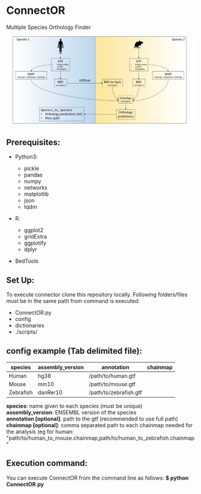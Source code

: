 # ConnectOR
Multiple Species Orthology Finder


![alt text](https://raw.githubusercontent.com/Carlospq/ConnectOR/master/ConnectOR.png "ConnectOR summary")

## Prerequisites:
- Python3:
  * pickle
  * pandas
  * numpy
  * networkx
  * matplotlib
  * json
  * tqdm
 
- R:
  * ggplot2
  * gridExtra
  * ggplotify
  * dplyr
  
- BedTools

## Set Up:
To execute connector clone this repository locally.
Following folders/files must be in the same path from command is executed:
  - ConnectOR.py
  - config
  - dictionaries
  - ./scripts/
 
## config example (Tab delimited file):
| species | assembly_version |annotation | chainmap |
| --- | --- | --- | --- |
| Human | hg38 | /path/to/human.gtf |  |
| Mouse	| mm10	| /path/to/mouse.gtf |  |
| Zebrafish | danRer10 | /path/to/zebrafish.gtf |  |

   **species**: name given to each species (must be unique)  
   **assembly_version**: ENSEMBL version of the species  
   **annotation [optional]**: path to the gtf (recommended to use full path)  
   **chainmap [optional]**: comma separated path to each chainmap needed for the analysis (eg for human: "path/to/human_to_mouse.chainmap,path/to/human_to_zebrafish.chainmap"  

## Execution command:
You can execute ConnectOR from the command line as follows:
   **$ python ConnectOR.py**  
  


